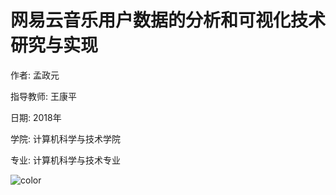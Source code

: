 # 网易云音乐用户数据的分析和可视化技术研究与实现

作者: 孟政元 

指导教师: 王康平 

日期: 2018年 

学院: 计算机科学与技术学院 

专业: 计算机科学与技术专业

![color](#fff)